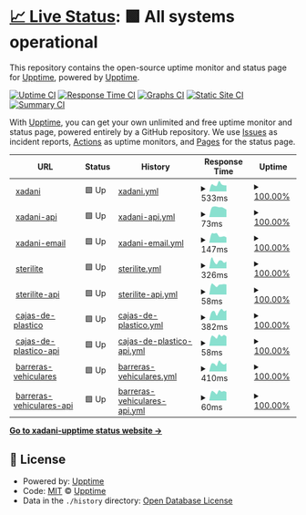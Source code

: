 # [📈 Live Status](https://demo.upptime.js.org): <!--live status--> **🟩 All systems operational**

This repository contains the open-source uptime monitor and status page for [Upptime](https://upptime.js.org), powered by [Upptime](https://github.com/upptime/upptime).

[![Uptime CI](https://github.com/AlonsoK28/xadani-upptime/workflows/Uptime%20CI/badge.svg)](https://github.com/AlonsoK28/xadani-upptime/actions?query=workflow%3A%22Uptime+CI%22)
[![Response Time CI](https://github.com/AlonsoK28/xadani-upptime/workflows/Response%20Time%20CI/badge.svg)](https://github.com/AlonsoK28/xadani-upptime/actions?query=workflow%3A%22Response+Time+CI%22)
[![Graphs CI](https://github.com/AlonsoK28/xadani-upptime/workflows/Graphs%20CI/badge.svg)](https://github.com/AlonsoK28/xadani-upptime/actions?query=workflow%3A%22Graphs+CI%22)
[![Static Site CI](https://github.com/AlonsoK28/xadani-upptime/workflows/Static%20Site%20CI/badge.svg)](https://github.com/AlonsoK28/xadani-upptime/actions?query=workflow%3A%22Static+Site+CI%22)
[![Summary CI](https://github.com/AlonsoK28/xadani-upptime/workflows/Summary%20CI/badge.svg)](https://github.com/AlonsoK28/xadani-upptime/actions?query=workflow%3A%22Summary+CI%22)

With [Upptime](https://upptime.js.org), you can get your own unlimited and free uptime monitor and status page, powered entirely by a GitHub repository. We use [Issues](https://github.com/upptime/upptime/issues) as incident reports, [Actions](https://github.com/AlonsoK28/xadani-upptime/actions) as uptime monitors, and [Pages](https://demo.upptime.js.org) for the status page.

<!--start: status pages-->
<!-- This summary is generated by Upptime (https://github.com/upptime/upptime) -->
<!-- Do not edit this manually, your changes will be overwritten -->
<!-- prettier-ignore -->
| URL | Status | History | Response Time | Uptime |
| --- | ------ | ------- | ------------- | ------ |
| <img alt="" src="https://res.cloudinary.com/xadani-mexico/image/upload/v1702581615/assets/favicon/xadani/xadani-2.0.ico" height="13"> [xadani](https://www.xadani.com.mx) | 🟩 Up | [xadani.yml](https://github.com/AlonsoK28/xadani-upptime/commits/HEAD/history/xadani.yml) | <details><summary><img alt="Response time graph" src="./graphs/xadani/response-time-week.png" height="20"> 533ms</summary><br><a href="https://AlonsoK28.github.io/xadani-upptime/history/xadani"><img alt="Response time 794" src="https://img.shields.io/endpoint?url=https%3A%2F%2Fraw.githubusercontent.com%2FAlonsoK28%2Fxadani-upptime%2FHEAD%2Fapi%2Fxadani%2Fresponse-time.json"></a><br><a href="https://AlonsoK28.github.io/xadani-upptime/history/xadani"><img alt="24-hour response time 539" src="https://img.shields.io/endpoint?url=https%3A%2F%2Fraw.githubusercontent.com%2FAlonsoK28%2Fxadani-upptime%2FHEAD%2Fapi%2Fxadani%2Fresponse-time-day.json"></a><br><a href="https://AlonsoK28.github.io/xadani-upptime/history/xadani"><img alt="7-day response time 533" src="https://img.shields.io/endpoint?url=https%3A%2F%2Fraw.githubusercontent.com%2FAlonsoK28%2Fxadani-upptime%2FHEAD%2Fapi%2Fxadani%2Fresponse-time-week.json"></a><br><a href="https://AlonsoK28.github.io/xadani-upptime/history/xadani"><img alt="30-day response time 510" src="https://img.shields.io/endpoint?url=https%3A%2F%2Fraw.githubusercontent.com%2FAlonsoK28%2Fxadani-upptime%2FHEAD%2Fapi%2Fxadani%2Fresponse-time-month.json"></a><br><a href="https://AlonsoK28.github.io/xadani-upptime/history/xadani"><img alt="1-year response time 790" src="https://img.shields.io/endpoint?url=https%3A%2F%2Fraw.githubusercontent.com%2FAlonsoK28%2Fxadani-upptime%2FHEAD%2Fapi%2Fxadani%2Fresponse-time-year.json"></a></details> | <details><summary><a href="https://AlonsoK28.github.io/xadani-upptime/history/xadani">100.00%</a></summary><a href="https://AlonsoK28.github.io/xadani-upptime/history/xadani"><img alt="All-time uptime 89.14%" src="https://img.shields.io/endpoint?url=https%3A%2F%2Fraw.githubusercontent.com%2FAlonsoK28%2Fxadani-upptime%2FHEAD%2Fapi%2Fxadani%2Fuptime.json"></a><br><a href="https://AlonsoK28.github.io/xadani-upptime/history/xadani"><img alt="24-hour uptime 100.00%" src="https://img.shields.io/endpoint?url=https%3A%2F%2Fraw.githubusercontent.com%2FAlonsoK28%2Fxadani-upptime%2FHEAD%2Fapi%2Fxadani%2Fuptime-day.json"></a><br><a href="https://AlonsoK28.github.io/xadani-upptime/history/xadani"><img alt="7-day uptime 100.00%" src="https://img.shields.io/endpoint?url=https%3A%2F%2Fraw.githubusercontent.com%2FAlonsoK28%2Fxadani-upptime%2FHEAD%2Fapi%2Fxadani%2Fuptime-week.json"></a><br><a href="https://AlonsoK28.github.io/xadani-upptime/history/xadani"><img alt="30-day uptime 97.91%" src="https://img.shields.io/endpoint?url=https%3A%2F%2Fraw.githubusercontent.com%2FAlonsoK28%2Fxadani-upptime%2FHEAD%2Fapi%2Fxadani%2Fuptime-month.json"></a><br><a href="https://AlonsoK28.github.io/xadani-upptime/history/xadani"><img alt="1-year uptime 87.38%" src="https://img.shields.io/endpoint?url=https%3A%2F%2Fraw.githubusercontent.com%2FAlonsoK28%2Fxadani-upptime%2FHEAD%2Fapi%2Fxadani%2Fuptime-year.json"></a></details>
| <img alt="" src="https://res.cloudinary.com/xadani-mexico/image/upload/v1702581615/assets/favicon/xadani/xadani-2.0.ico" height="13"> [xadani-api](https://www.xadani.com.mx/api/producto/cajas%20de%20plastico) | 🟩 Up | [xadani-api.yml](https://github.com/AlonsoK28/xadani-upptime/commits/HEAD/history/xadani-api.yml) | <details><summary><img alt="Response time graph" src="./graphs/xadani-api/response-time-week.png" height="20"> 73ms</summary><br><a href="https://AlonsoK28.github.io/xadani-upptime/history/xadani-api"><img alt="Response time 65" src="https://img.shields.io/endpoint?url=https%3A%2F%2Fraw.githubusercontent.com%2FAlonsoK28%2Fxadani-upptime%2FHEAD%2Fapi%2Fxadani-api%2Fresponse-time.json"></a><br><a href="https://AlonsoK28.github.io/xadani-upptime/history/xadani-api"><img alt="24-hour response time 70" src="https://img.shields.io/endpoint?url=https%3A%2F%2Fraw.githubusercontent.com%2FAlonsoK28%2Fxadani-upptime%2FHEAD%2Fapi%2Fxadani-api%2Fresponse-time-day.json"></a><br><a href="https://AlonsoK28.github.io/xadani-upptime/history/xadani-api"><img alt="7-day response time 73" src="https://img.shields.io/endpoint?url=https%3A%2F%2Fraw.githubusercontent.com%2FAlonsoK28%2Fxadani-upptime%2FHEAD%2Fapi%2Fxadani-api%2Fresponse-time-week.json"></a><br><a href="https://AlonsoK28.github.io/xadani-upptime/history/xadani-api"><img alt="30-day response time 73" src="https://img.shields.io/endpoint?url=https%3A%2F%2Fraw.githubusercontent.com%2FAlonsoK28%2Fxadani-upptime%2FHEAD%2Fapi%2Fxadani-api%2Fresponse-time-month.json"></a><br><a href="https://AlonsoK28.github.io/xadani-upptime/history/xadani-api"><img alt="1-year response time 65" src="https://img.shields.io/endpoint?url=https%3A%2F%2Fraw.githubusercontent.com%2FAlonsoK28%2Fxadani-upptime%2FHEAD%2Fapi%2Fxadani-api%2Fresponse-time-year.json"></a></details> | <details><summary><a href="https://AlonsoK28.github.io/xadani-upptime/history/xadani-api">100.00%</a></summary><a href="https://AlonsoK28.github.io/xadani-upptime/history/xadani-api"><img alt="All-time uptime 97.72%" src="https://img.shields.io/endpoint?url=https%3A%2F%2Fraw.githubusercontent.com%2FAlonsoK28%2Fxadani-upptime%2FHEAD%2Fapi%2Fxadani-api%2Fuptime.json"></a><br><a href="https://AlonsoK28.github.io/xadani-upptime/history/xadani-api"><img alt="24-hour uptime 100.00%" src="https://img.shields.io/endpoint?url=https%3A%2F%2Fraw.githubusercontent.com%2FAlonsoK28%2Fxadani-upptime%2FHEAD%2Fapi%2Fxadani-api%2Fuptime-day.json"></a><br><a href="https://AlonsoK28.github.io/xadani-upptime/history/xadani-api"><img alt="7-day uptime 100.00%" src="https://img.shields.io/endpoint?url=https%3A%2F%2Fraw.githubusercontent.com%2FAlonsoK28%2Fxadani-upptime%2FHEAD%2Fapi%2Fxadani-api%2Fuptime-week.json"></a><br><a href="https://AlonsoK28.github.io/xadani-upptime/history/xadani-api"><img alt="30-day uptime 97.91%" src="https://img.shields.io/endpoint?url=https%3A%2F%2Fraw.githubusercontent.com%2FAlonsoK28%2Fxadani-upptime%2FHEAD%2Fapi%2Fxadani-api%2Fuptime-month.json"></a><br><a href="https://AlonsoK28.github.io/xadani-upptime/history/xadani-api"><img alt="1-year uptime 97.72%" src="https://img.shields.io/endpoint?url=https%3A%2F%2Fraw.githubusercontent.com%2FAlonsoK28%2Fxadani-upptime%2FHEAD%2Fapi%2Fxadani-api%2Fuptime-year.json"></a></details>
| <img alt="" src="https://res.cloudinary.com/xadani-mexico/image/upload/v1702581615/assets/favicon/xadani/xadani-2.0.ico" height="13"> [xadani-email](https://www.xadani.com.mx/modulos/controller/contacto.php?funcion=sendTestingEmail) | 🟩 Up | [xadani-email.yml](https://github.com/AlonsoK28/xadani-upptime/commits/HEAD/history/xadani-email.yml) | <details><summary><img alt="Response time graph" src="./graphs/xadani-email/response-time-week.png" height="20"> 147ms</summary><br><a href="https://AlonsoK28.github.io/xadani-upptime/history/xadani-email"><img alt="Response time 165" src="https://img.shields.io/endpoint?url=https%3A%2F%2Fraw.githubusercontent.com%2FAlonsoK28%2Fxadani-upptime%2FHEAD%2Fapi%2Fxadani-email%2Fresponse-time.json"></a><br><a href="https://AlonsoK28.github.io/xadani-upptime/history/xadani-email"><img alt="24-hour response time 120" src="https://img.shields.io/endpoint?url=https%3A%2F%2Fraw.githubusercontent.com%2FAlonsoK28%2Fxadani-upptime%2FHEAD%2Fapi%2Fxadani-email%2Fresponse-time-day.json"></a><br><a href="https://AlonsoK28.github.io/xadani-upptime/history/xadani-email"><img alt="7-day response time 147" src="https://img.shields.io/endpoint?url=https%3A%2F%2Fraw.githubusercontent.com%2FAlonsoK28%2Fxadani-upptime%2FHEAD%2Fapi%2Fxadani-email%2Fresponse-time-week.json"></a><br><a href="https://AlonsoK28.github.io/xadani-upptime/history/xadani-email"><img alt="30-day response time 299" src="https://img.shields.io/endpoint?url=https%3A%2F%2Fraw.githubusercontent.com%2FAlonsoK28%2Fxadani-upptime%2FHEAD%2Fapi%2Fxadani-email%2Fresponse-time-month.json"></a><br><a href="https://AlonsoK28.github.io/xadani-upptime/history/xadani-email"><img alt="1-year response time 165" src="https://img.shields.io/endpoint?url=https%3A%2F%2Fraw.githubusercontent.com%2FAlonsoK28%2Fxadani-upptime%2FHEAD%2Fapi%2Fxadani-email%2Fresponse-time-year.json"></a></details> | <details><summary><a href="https://AlonsoK28.github.io/xadani-upptime/history/xadani-email">100.00%</a></summary><a href="https://AlonsoK28.github.io/xadani-upptime/history/xadani-email"><img alt="All-time uptime 95.30%" src="https://img.shields.io/endpoint?url=https%3A%2F%2Fraw.githubusercontent.com%2FAlonsoK28%2Fxadani-upptime%2FHEAD%2Fapi%2Fxadani-email%2Fuptime.json"></a><br><a href="https://AlonsoK28.github.io/xadani-upptime/history/xadani-email"><img alt="24-hour uptime 100.00%" src="https://img.shields.io/endpoint?url=https%3A%2F%2Fraw.githubusercontent.com%2FAlonsoK28%2Fxadani-upptime%2FHEAD%2Fapi%2Fxadani-email%2Fuptime-day.json"></a><br><a href="https://AlonsoK28.github.io/xadani-upptime/history/xadani-email"><img alt="7-day uptime 100.00%" src="https://img.shields.io/endpoint?url=https%3A%2F%2Fraw.githubusercontent.com%2FAlonsoK28%2Fxadani-upptime%2FHEAD%2Fapi%2Fxadani-email%2Fuptime-week.json"></a><br><a href="https://AlonsoK28.github.io/xadani-upptime/history/xadani-email"><img alt="30-day uptime 97.91%" src="https://img.shields.io/endpoint?url=https%3A%2F%2Fraw.githubusercontent.com%2FAlonsoK28%2Fxadani-upptime%2FHEAD%2Fapi%2Fxadani-email%2Fuptime-month.json"></a><br><a href="https://AlonsoK28.github.io/xadani-upptime/history/xadani-email"><img alt="1-year uptime 95.30%" src="https://img.shields.io/endpoint?url=https%3A%2F%2Fraw.githubusercontent.com%2FAlonsoK28%2Fxadani-upptime%2FHEAD%2Fapi%2Fxadani-email%2Fuptime-year.json"></a></details>
| <img alt="" src="https://res.cloudinary.com/xadani-mexico/image/upload/v1702583888/assets/favicon/sterilite/sterilite-2.0.ico" height="13"> [sterilite](https://sterilite.mx) | 🟩 Up | [sterilite.yml](https://github.com/AlonsoK28/xadani-upptime/commits/HEAD/history/sterilite.yml) | <details><summary><img alt="Response time graph" src="./graphs/sterilite/response-time-week.png" height="20"> 326ms</summary><br><a href="https://AlonsoK28.github.io/xadani-upptime/history/sterilite"><img alt="Response time 413" src="https://img.shields.io/endpoint?url=https%3A%2F%2Fraw.githubusercontent.com%2FAlonsoK28%2Fxadani-upptime%2FHEAD%2Fapi%2Fsterilite%2Fresponse-time.json"></a><br><a href="https://AlonsoK28.github.io/xadani-upptime/history/sterilite"><img alt="24-hour response time 320" src="https://img.shields.io/endpoint?url=https%3A%2F%2Fraw.githubusercontent.com%2FAlonsoK28%2Fxadani-upptime%2FHEAD%2Fapi%2Fsterilite%2Fresponse-time-day.json"></a><br><a href="https://AlonsoK28.github.io/xadani-upptime/history/sterilite"><img alt="7-day response time 326" src="https://img.shields.io/endpoint?url=https%3A%2F%2Fraw.githubusercontent.com%2FAlonsoK28%2Fxadani-upptime%2FHEAD%2Fapi%2Fsterilite%2Fresponse-time-week.json"></a><br><a href="https://AlonsoK28.github.io/xadani-upptime/history/sterilite"><img alt="30-day response time 340" src="https://img.shields.io/endpoint?url=https%3A%2F%2Fraw.githubusercontent.com%2FAlonsoK28%2Fxadani-upptime%2FHEAD%2Fapi%2Fsterilite%2Fresponse-time-month.json"></a><br><a href="https://AlonsoK28.github.io/xadani-upptime/history/sterilite"><img alt="1-year response time 384" src="https://img.shields.io/endpoint?url=https%3A%2F%2Fraw.githubusercontent.com%2FAlonsoK28%2Fxadani-upptime%2FHEAD%2Fapi%2Fsterilite%2Fresponse-time-year.json"></a></details> | <details><summary><a href="https://AlonsoK28.github.io/xadani-upptime/history/sterilite">100.00%</a></summary><a href="https://AlonsoK28.github.io/xadani-upptime/history/sterilite"><img alt="All-time uptime 99.93%" src="https://img.shields.io/endpoint?url=https%3A%2F%2Fraw.githubusercontent.com%2FAlonsoK28%2Fxadani-upptime%2FHEAD%2Fapi%2Fsterilite%2Fuptime.json"></a><br><a href="https://AlonsoK28.github.io/xadani-upptime/history/sterilite"><img alt="24-hour uptime 100.00%" src="https://img.shields.io/endpoint?url=https%3A%2F%2Fraw.githubusercontent.com%2FAlonsoK28%2Fxadani-upptime%2FHEAD%2Fapi%2Fsterilite%2Fuptime-day.json"></a><br><a href="https://AlonsoK28.github.io/xadani-upptime/history/sterilite"><img alt="7-day uptime 100.00%" src="https://img.shields.io/endpoint?url=https%3A%2F%2Fraw.githubusercontent.com%2FAlonsoK28%2Fxadani-upptime%2FHEAD%2Fapi%2Fsterilite%2Fuptime-week.json"></a><br><a href="https://AlonsoK28.github.io/xadani-upptime/history/sterilite"><img alt="30-day uptime 100.00%" src="https://img.shields.io/endpoint?url=https%3A%2F%2Fraw.githubusercontent.com%2FAlonsoK28%2Fxadani-upptime%2FHEAD%2Fapi%2Fsterilite%2Fuptime-month.json"></a><br><a href="https://AlonsoK28.github.io/xadani-upptime/history/sterilite"><img alt="1-year uptime 99.97%" src="https://img.shields.io/endpoint?url=https%3A%2F%2Fraw.githubusercontent.com%2FAlonsoK28%2Fxadani-upptime%2FHEAD%2Fapi%2Fsterilite%2Fuptime-year.json"></a></details>
| <img alt="" src="https://res.cloudinary.com/xadani-mexico/image/upload/v1702583888/assets/favicon/sterilite/sterilite-2.0.ico" height="13"> [sterilite-api](https://sterilite.mx/api/producto/cajas%20de%20plastico) | 🟩 Up | [sterilite-api.yml](https://github.com/AlonsoK28/xadani-upptime/commits/HEAD/history/sterilite-api.yml) | <details><summary><img alt="Response time graph" src="./graphs/sterilite-api/response-time-week.png" height="20"> 58ms</summary><br><a href="https://AlonsoK28.github.io/xadani-upptime/history/sterilite-api"><img alt="Response time 71" src="https://img.shields.io/endpoint?url=https%3A%2F%2Fraw.githubusercontent.com%2FAlonsoK28%2Fxadani-upptime%2FHEAD%2Fapi%2Fsterilite-api%2Fresponse-time.json"></a><br><a href="https://AlonsoK28.github.io/xadani-upptime/history/sterilite-api"><img alt="24-hour response time 62" src="https://img.shields.io/endpoint?url=https%3A%2F%2Fraw.githubusercontent.com%2FAlonsoK28%2Fxadani-upptime%2FHEAD%2Fapi%2Fsterilite-api%2Fresponse-time-day.json"></a><br><a href="https://AlonsoK28.github.io/xadani-upptime/history/sterilite-api"><img alt="7-day response time 58" src="https://img.shields.io/endpoint?url=https%3A%2F%2Fraw.githubusercontent.com%2FAlonsoK28%2Fxadani-upptime%2FHEAD%2Fapi%2Fsterilite-api%2Fresponse-time-week.json"></a><br><a href="https://AlonsoK28.github.io/xadani-upptime/history/sterilite-api"><img alt="30-day response time 60" src="https://img.shields.io/endpoint?url=https%3A%2F%2Fraw.githubusercontent.com%2FAlonsoK28%2Fxadani-upptime%2FHEAD%2Fapi%2Fsterilite-api%2Fresponse-time-month.json"></a><br><a href="https://AlonsoK28.github.io/xadani-upptime/history/sterilite-api"><img alt="1-year response time 71" src="https://img.shields.io/endpoint?url=https%3A%2F%2Fraw.githubusercontent.com%2FAlonsoK28%2Fxadani-upptime%2FHEAD%2Fapi%2Fsterilite-api%2Fresponse-time-year.json"></a></details> | <details><summary><a href="https://AlonsoK28.github.io/xadani-upptime/history/sterilite-api">100.00%</a></summary><a href="https://AlonsoK28.github.io/xadani-upptime/history/sterilite-api"><img alt="All-time uptime 99.96%" src="https://img.shields.io/endpoint?url=https%3A%2F%2Fraw.githubusercontent.com%2FAlonsoK28%2Fxadani-upptime%2FHEAD%2Fapi%2Fsterilite-api%2Fuptime.json"></a><br><a href="https://AlonsoK28.github.io/xadani-upptime/history/sterilite-api"><img alt="24-hour uptime 100.00%" src="https://img.shields.io/endpoint?url=https%3A%2F%2Fraw.githubusercontent.com%2FAlonsoK28%2Fxadani-upptime%2FHEAD%2Fapi%2Fsterilite-api%2Fuptime-day.json"></a><br><a href="https://AlonsoK28.github.io/xadani-upptime/history/sterilite-api"><img alt="7-day uptime 100.00%" src="https://img.shields.io/endpoint?url=https%3A%2F%2Fraw.githubusercontent.com%2FAlonsoK28%2Fxadani-upptime%2FHEAD%2Fapi%2Fsterilite-api%2Fuptime-week.json"></a><br><a href="https://AlonsoK28.github.io/xadani-upptime/history/sterilite-api"><img alt="30-day uptime 100.00%" src="https://img.shields.io/endpoint?url=https%3A%2F%2Fraw.githubusercontent.com%2FAlonsoK28%2Fxadani-upptime%2FHEAD%2Fapi%2Fsterilite-api%2Fuptime-month.json"></a><br><a href="https://AlonsoK28.github.io/xadani-upptime/history/sterilite-api"><img alt="1-year uptime 99.96%" src="https://img.shields.io/endpoint?url=https%3A%2F%2Fraw.githubusercontent.com%2FAlonsoK28%2Fxadani-upptime%2FHEAD%2Fapi%2Fsterilite-api%2Fuptime-year.json"></a></details>
| <img alt="" src="https://res.cloudinary.com/xadani-mexico/image/upload/v1702584172/assets/favicon/cajas-de-plastico/favicon-2.0.ico" height="13"> [cajas-de-plastico](https://cajas-de-plastico.com) | 🟩 Up | [cajas-de-plastico.yml](https://github.com/AlonsoK28/xadani-upptime/commits/HEAD/history/cajas-de-plastico.yml) | <details><summary><img alt="Response time graph" src="./graphs/cajas-de-plastico/response-time-week.png" height="20"> 382ms</summary><br><a href="https://AlonsoK28.github.io/xadani-upptime/history/cajas-de-plastico"><img alt="Response time 431" src="https://img.shields.io/endpoint?url=https%3A%2F%2Fraw.githubusercontent.com%2FAlonsoK28%2Fxadani-upptime%2FHEAD%2Fapi%2Fcajas-de-plastico%2Fresponse-time.json"></a><br><a href="https://AlonsoK28.github.io/xadani-upptime/history/cajas-de-plastico"><img alt="24-hour response time 417" src="https://img.shields.io/endpoint?url=https%3A%2F%2Fraw.githubusercontent.com%2FAlonsoK28%2Fxadani-upptime%2FHEAD%2Fapi%2Fcajas-de-plastico%2Fresponse-time-day.json"></a><br><a href="https://AlonsoK28.github.io/xadani-upptime/history/cajas-de-plastico"><img alt="7-day response time 382" src="https://img.shields.io/endpoint?url=https%3A%2F%2Fraw.githubusercontent.com%2FAlonsoK28%2Fxadani-upptime%2FHEAD%2Fapi%2Fcajas-de-plastico%2Fresponse-time-week.json"></a><br><a href="https://AlonsoK28.github.io/xadani-upptime/history/cajas-de-plastico"><img alt="30-day response time 494" src="https://img.shields.io/endpoint?url=https%3A%2F%2Fraw.githubusercontent.com%2FAlonsoK28%2Fxadani-upptime%2FHEAD%2Fapi%2Fcajas-de-plastico%2Fresponse-time-month.json"></a><br><a href="https://AlonsoK28.github.io/xadani-upptime/history/cajas-de-plastico"><img alt="1-year response time 391" src="https://img.shields.io/endpoint?url=https%3A%2F%2Fraw.githubusercontent.com%2FAlonsoK28%2Fxadani-upptime%2FHEAD%2Fapi%2Fcajas-de-plastico%2Fresponse-time-year.json"></a></details> | <details><summary><a href="https://AlonsoK28.github.io/xadani-upptime/history/cajas-de-plastico">100.00%</a></summary><a href="https://AlonsoK28.github.io/xadani-upptime/history/cajas-de-plastico"><img alt="All-time uptime 99.93%" src="https://img.shields.io/endpoint?url=https%3A%2F%2Fraw.githubusercontent.com%2FAlonsoK28%2Fxadani-upptime%2FHEAD%2Fapi%2Fcajas-de-plastico%2Fuptime.json"></a><br><a href="https://AlonsoK28.github.io/xadani-upptime/history/cajas-de-plastico"><img alt="24-hour uptime 100.00%" src="https://img.shields.io/endpoint?url=https%3A%2F%2Fraw.githubusercontent.com%2FAlonsoK28%2Fxadani-upptime%2FHEAD%2Fapi%2Fcajas-de-plastico%2Fuptime-day.json"></a><br><a href="https://AlonsoK28.github.io/xadani-upptime/history/cajas-de-plastico"><img alt="7-day uptime 100.00%" src="https://img.shields.io/endpoint?url=https%3A%2F%2Fraw.githubusercontent.com%2FAlonsoK28%2Fxadani-upptime%2FHEAD%2Fapi%2Fcajas-de-plastico%2Fuptime-week.json"></a><br><a href="https://AlonsoK28.github.io/xadani-upptime/history/cajas-de-plastico"><img alt="30-day uptime 100.00%" src="https://img.shields.io/endpoint?url=https%3A%2F%2Fraw.githubusercontent.com%2FAlonsoK28%2Fxadani-upptime%2FHEAD%2Fapi%2Fcajas-de-plastico%2Fuptime-month.json"></a><br><a href="https://AlonsoK28.github.io/xadani-upptime/history/cajas-de-plastico"><img alt="1-year uptime 99.97%" src="https://img.shields.io/endpoint?url=https%3A%2F%2Fraw.githubusercontent.com%2FAlonsoK28%2Fxadani-upptime%2FHEAD%2Fapi%2Fcajas-de-plastico%2Fuptime-year.json"></a></details>
| <img alt="" src="https://res.cloudinary.com/xadani-mexico/image/upload/v1702584172/assets/favicon/cajas-de-plastico/favicon-2.0.ico" height="13"> [cajas-de-plastico-api](https://cajas-de-plastico.com/api/producto/cajas%20de%20plastico) | 🟩 Up | [cajas-de-plastico-api.yml](https://github.com/AlonsoK28/xadani-upptime/commits/HEAD/history/cajas-de-plastico-api.yml) | <details><summary><img alt="Response time graph" src="./graphs/cajas-de-plastico-api/response-time-week.png" height="20"> 58ms</summary><br><a href="https://AlonsoK28.github.io/xadani-upptime/history/cajas-de-plastico-api"><img alt="Response time 69" src="https://img.shields.io/endpoint?url=https%3A%2F%2Fraw.githubusercontent.com%2FAlonsoK28%2Fxadani-upptime%2FHEAD%2Fapi%2Fcajas-de-plastico-api%2Fresponse-time.json"></a><br><a href="https://AlonsoK28.github.io/xadani-upptime/history/cajas-de-plastico-api"><img alt="24-hour response time 62" src="https://img.shields.io/endpoint?url=https%3A%2F%2Fraw.githubusercontent.com%2FAlonsoK28%2Fxadani-upptime%2FHEAD%2Fapi%2Fcajas-de-plastico-api%2Fresponse-time-day.json"></a><br><a href="https://AlonsoK28.github.io/xadani-upptime/history/cajas-de-plastico-api"><img alt="7-day response time 58" src="https://img.shields.io/endpoint?url=https%3A%2F%2Fraw.githubusercontent.com%2FAlonsoK28%2Fxadani-upptime%2FHEAD%2Fapi%2Fcajas-de-plastico-api%2Fresponse-time-week.json"></a><br><a href="https://AlonsoK28.github.io/xadani-upptime/history/cajas-de-plastico-api"><img alt="30-day response time 61" src="https://img.shields.io/endpoint?url=https%3A%2F%2Fraw.githubusercontent.com%2FAlonsoK28%2Fxadani-upptime%2FHEAD%2Fapi%2Fcajas-de-plastico-api%2Fresponse-time-month.json"></a><br><a href="https://AlonsoK28.github.io/xadani-upptime/history/cajas-de-plastico-api"><img alt="1-year response time 69" src="https://img.shields.io/endpoint?url=https%3A%2F%2Fraw.githubusercontent.com%2FAlonsoK28%2Fxadani-upptime%2FHEAD%2Fapi%2Fcajas-de-plastico-api%2Fresponse-time-year.json"></a></details> | <details><summary><a href="https://AlonsoK28.github.io/xadani-upptime/history/cajas-de-plastico-api">100.00%</a></summary><a href="https://AlonsoK28.github.io/xadani-upptime/history/cajas-de-plastico-api"><img alt="All-time uptime 99.97%" src="https://img.shields.io/endpoint?url=https%3A%2F%2Fraw.githubusercontent.com%2FAlonsoK28%2Fxadani-upptime%2FHEAD%2Fapi%2Fcajas-de-plastico-api%2Fuptime.json"></a><br><a href="https://AlonsoK28.github.io/xadani-upptime/history/cajas-de-plastico-api"><img alt="24-hour uptime 100.00%" src="https://img.shields.io/endpoint?url=https%3A%2F%2Fraw.githubusercontent.com%2FAlonsoK28%2Fxadani-upptime%2FHEAD%2Fapi%2Fcajas-de-plastico-api%2Fuptime-day.json"></a><br><a href="https://AlonsoK28.github.io/xadani-upptime/history/cajas-de-plastico-api"><img alt="7-day uptime 100.00%" src="https://img.shields.io/endpoint?url=https%3A%2F%2Fraw.githubusercontent.com%2FAlonsoK28%2Fxadani-upptime%2FHEAD%2Fapi%2Fcajas-de-plastico-api%2Fuptime-week.json"></a><br><a href="https://AlonsoK28.github.io/xadani-upptime/history/cajas-de-plastico-api"><img alt="30-day uptime 100.00%" src="https://img.shields.io/endpoint?url=https%3A%2F%2Fraw.githubusercontent.com%2FAlonsoK28%2Fxadani-upptime%2FHEAD%2Fapi%2Fcajas-de-plastico-api%2Fuptime-month.json"></a><br><a href="https://AlonsoK28.github.io/xadani-upptime/history/cajas-de-plastico-api"><img alt="1-year uptime 99.97%" src="https://img.shields.io/endpoint?url=https%3A%2F%2Fraw.githubusercontent.com%2FAlonsoK28%2Fxadani-upptime%2FHEAD%2Fapi%2Fcajas-de-plastico-api%2Fuptime-year.json"></a></details>
| <img alt="" src="https://res.cloudinary.com/xadani-mexico/image/upload/v1556505787/assets/favicon/barreras-vehiculares/icono-control-de-acceso-vehicular.png" height="13"> [barreras-vehiculares](https://barreras-vehiculares.mx) | 🟩 Up | [barreras-vehiculares.yml](https://github.com/AlonsoK28/xadani-upptime/commits/HEAD/history/barreras-vehiculares.yml) | <details><summary><img alt="Response time graph" src="./graphs/barreras-vehiculares/response-time-week.png" height="20"> 410ms</summary><br><a href="https://AlonsoK28.github.io/xadani-upptime/history/barreras-vehiculares"><img alt="Response time 465" src="https://img.shields.io/endpoint?url=https%3A%2F%2Fraw.githubusercontent.com%2FAlonsoK28%2Fxadani-upptime%2FHEAD%2Fapi%2Fbarreras-vehiculares%2Fresponse-time.json"></a><br><a href="https://AlonsoK28.github.io/xadani-upptime/history/barreras-vehiculares"><img alt="24-hour response time 399" src="https://img.shields.io/endpoint?url=https%3A%2F%2Fraw.githubusercontent.com%2FAlonsoK28%2Fxadani-upptime%2FHEAD%2Fapi%2Fbarreras-vehiculares%2Fresponse-time-day.json"></a><br><a href="https://AlonsoK28.github.io/xadani-upptime/history/barreras-vehiculares"><img alt="7-day response time 410" src="https://img.shields.io/endpoint?url=https%3A%2F%2Fraw.githubusercontent.com%2FAlonsoK28%2Fxadani-upptime%2FHEAD%2Fapi%2Fbarreras-vehiculares%2Fresponse-time-week.json"></a><br><a href="https://AlonsoK28.github.io/xadani-upptime/history/barreras-vehiculares"><img alt="30-day response time 391" src="https://img.shields.io/endpoint?url=https%3A%2F%2Fraw.githubusercontent.com%2FAlonsoK28%2Fxadani-upptime%2FHEAD%2Fapi%2Fbarreras-vehiculares%2Fresponse-time-month.json"></a><br><a href="https://AlonsoK28.github.io/xadani-upptime/history/barreras-vehiculares"><img alt="1-year response time 450" src="https://img.shields.io/endpoint?url=https%3A%2F%2Fraw.githubusercontent.com%2FAlonsoK28%2Fxadani-upptime%2FHEAD%2Fapi%2Fbarreras-vehiculares%2Fresponse-time-year.json"></a></details> | <details><summary><a href="https://AlonsoK28.github.io/xadani-upptime/history/barreras-vehiculares">100.00%</a></summary><a href="https://AlonsoK28.github.io/xadani-upptime/history/barreras-vehiculares"><img alt="All-time uptime 99.94%" src="https://img.shields.io/endpoint?url=https%3A%2F%2Fraw.githubusercontent.com%2FAlonsoK28%2Fxadani-upptime%2FHEAD%2Fapi%2Fbarreras-vehiculares%2Fuptime.json"></a><br><a href="https://AlonsoK28.github.io/xadani-upptime/history/barreras-vehiculares"><img alt="24-hour uptime 100.00%" src="https://img.shields.io/endpoint?url=https%3A%2F%2Fraw.githubusercontent.com%2FAlonsoK28%2Fxadani-upptime%2FHEAD%2Fapi%2Fbarreras-vehiculares%2Fuptime-day.json"></a><br><a href="https://AlonsoK28.github.io/xadani-upptime/history/barreras-vehiculares"><img alt="7-day uptime 100.00%" src="https://img.shields.io/endpoint?url=https%3A%2F%2Fraw.githubusercontent.com%2FAlonsoK28%2Fxadani-upptime%2FHEAD%2Fapi%2Fbarreras-vehiculares%2Fuptime-week.json"></a><br><a href="https://AlonsoK28.github.io/xadani-upptime/history/barreras-vehiculares"><img alt="30-day uptime 100.00%" src="https://img.shields.io/endpoint?url=https%3A%2F%2Fraw.githubusercontent.com%2FAlonsoK28%2Fxadani-upptime%2FHEAD%2Fapi%2Fbarreras-vehiculares%2Fuptime-month.json"></a><br><a href="https://AlonsoK28.github.io/xadani-upptime/history/barreras-vehiculares"><img alt="1-year uptime 99.97%" src="https://img.shields.io/endpoint?url=https%3A%2F%2Fraw.githubusercontent.com%2FAlonsoK28%2Fxadani-upptime%2FHEAD%2Fapi%2Fbarreras-vehiculares%2Fuptime-year.json"></a></details>
| <img alt="" src="https://res.cloudinary.com/xadani-mexico/image/upload/v1556505787/assets/favicon/barreras-vehiculares/icono-control-de-acceso-vehicular.png" height="13"> [barreras-vehiculares-api](https://barreras-vehiculares.mx/api/producto/barreras) | 🟩 Up | [barreras-vehiculares-api.yml](https://github.com/AlonsoK28/xadani-upptime/commits/HEAD/history/barreras-vehiculares-api.yml) | <details><summary><img alt="Response time graph" src="./graphs/barreras-vehiculares-api/response-time-week.png" height="20"> 60ms</summary><br><a href="https://AlonsoK28.github.io/xadani-upptime/history/barreras-vehiculares-api"><img alt="Response time 129" src="https://img.shields.io/endpoint?url=https%3A%2F%2Fraw.githubusercontent.com%2FAlonsoK28%2Fxadani-upptime%2FHEAD%2Fapi%2Fbarreras-vehiculares-api%2Fresponse-time.json"></a><br><a href="https://AlonsoK28.github.io/xadani-upptime/history/barreras-vehiculares-api"><img alt="24-hour response time 61" src="https://img.shields.io/endpoint?url=https%3A%2F%2Fraw.githubusercontent.com%2FAlonsoK28%2Fxadani-upptime%2FHEAD%2Fapi%2Fbarreras-vehiculares-api%2Fresponse-time-day.json"></a><br><a href="https://AlonsoK28.github.io/xadani-upptime/history/barreras-vehiculares-api"><img alt="7-day response time 60" src="https://img.shields.io/endpoint?url=https%3A%2F%2Fraw.githubusercontent.com%2FAlonsoK28%2Fxadani-upptime%2FHEAD%2Fapi%2Fbarreras-vehiculares-api%2Fresponse-time-week.json"></a><br><a href="https://AlonsoK28.github.io/xadani-upptime/history/barreras-vehiculares-api"><img alt="30-day response time 62" src="https://img.shields.io/endpoint?url=https%3A%2F%2Fraw.githubusercontent.com%2FAlonsoK28%2Fxadani-upptime%2FHEAD%2Fapi%2Fbarreras-vehiculares-api%2Fresponse-time-month.json"></a><br><a href="https://AlonsoK28.github.io/xadani-upptime/history/barreras-vehiculares-api"><img alt="1-year response time 129" src="https://img.shields.io/endpoint?url=https%3A%2F%2Fraw.githubusercontent.com%2FAlonsoK28%2Fxadani-upptime%2FHEAD%2Fapi%2Fbarreras-vehiculares-api%2Fresponse-time-year.json"></a></details> | <details><summary><a href="https://AlonsoK28.github.io/xadani-upptime/history/barreras-vehiculares-api">100.00%</a></summary><a href="https://AlonsoK28.github.io/xadani-upptime/history/barreras-vehiculares-api"><img alt="All-time uptime 81.31%" src="https://img.shields.io/endpoint?url=https%3A%2F%2Fraw.githubusercontent.com%2FAlonsoK28%2Fxadani-upptime%2FHEAD%2Fapi%2Fbarreras-vehiculares-api%2Fuptime.json"></a><br><a href="https://AlonsoK28.github.io/xadani-upptime/history/barreras-vehiculares-api"><img alt="24-hour uptime 100.00%" src="https://img.shields.io/endpoint?url=https%3A%2F%2Fraw.githubusercontent.com%2FAlonsoK28%2Fxadani-upptime%2FHEAD%2Fapi%2Fbarreras-vehiculares-api%2Fuptime-day.json"></a><br><a href="https://AlonsoK28.github.io/xadani-upptime/history/barreras-vehiculares-api"><img alt="7-day uptime 100.00%" src="https://img.shields.io/endpoint?url=https%3A%2F%2Fraw.githubusercontent.com%2FAlonsoK28%2Fxadani-upptime%2FHEAD%2Fapi%2Fbarreras-vehiculares-api%2Fuptime-week.json"></a><br><a href="https://AlonsoK28.github.io/xadani-upptime/history/barreras-vehiculares-api"><img alt="30-day uptime 100.00%" src="https://img.shields.io/endpoint?url=https%3A%2F%2Fraw.githubusercontent.com%2FAlonsoK28%2Fxadani-upptime%2FHEAD%2Fapi%2Fbarreras-vehiculares-api%2Fuptime-month.json"></a><br><a href="https://AlonsoK28.github.io/xadani-upptime/history/barreras-vehiculares-api"><img alt="1-year uptime 81.31%" src="https://img.shields.io/endpoint?url=https%3A%2F%2Fraw.githubusercontent.com%2FAlonsoK28%2Fxadani-upptime%2FHEAD%2Fapi%2Fbarreras-vehiculares-api%2Fuptime-year.json"></a></details>

<!--end: status pages-->

[**Go to xadani-upptime status website →**](https://alonsok28.github.io/xadani-upptime/)

## 📄 License

- Powered by: [Upptime](https://github.com/upptime/upptime)
- Code: [MIT](./LICENSE) © [Upptime](https://upptime.js.org)
- Data in the `./history` directory: [Open Database License](https://opendatacommons.org/licenses/odbl/1-0/)
